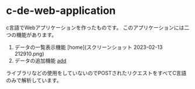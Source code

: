 # c-de-web-application
c言語でWebアプリケーションを作ったものです。
このアプリケーションには二つの機能があります。
1. データの一覧表示機能
[home](スクリーンショット 2023-02-13 212910.png)
2. データの追加機能
[add]()
  
ライブラリなどの使用をしていないのでPOSTされたリクエストをすべてC言語のみで解析しています。
